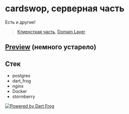 # cardswop, серверная часть

Есть и другие!
>[Клиенсткая часть](https://github.com/qoeru/cardswop-client), [Domain Layer](https://github.com/qoeru/cardswop-shared)


## [Preview](https://drive.google.com/file/d/1wNqMHmWK4jgSyofAxVKvAUaa-ibFMLUu/view?usp=sharing) (немного устарело)

## Стек
- postgres
- dart_frog
- nginx
- Docker
- stormberry




[![Powered by Dart Frog](https://img.shields.io/endpoint?url=https://tinyurl.com/dartfrog-badge)](https://dartfrog.vgv.dev)